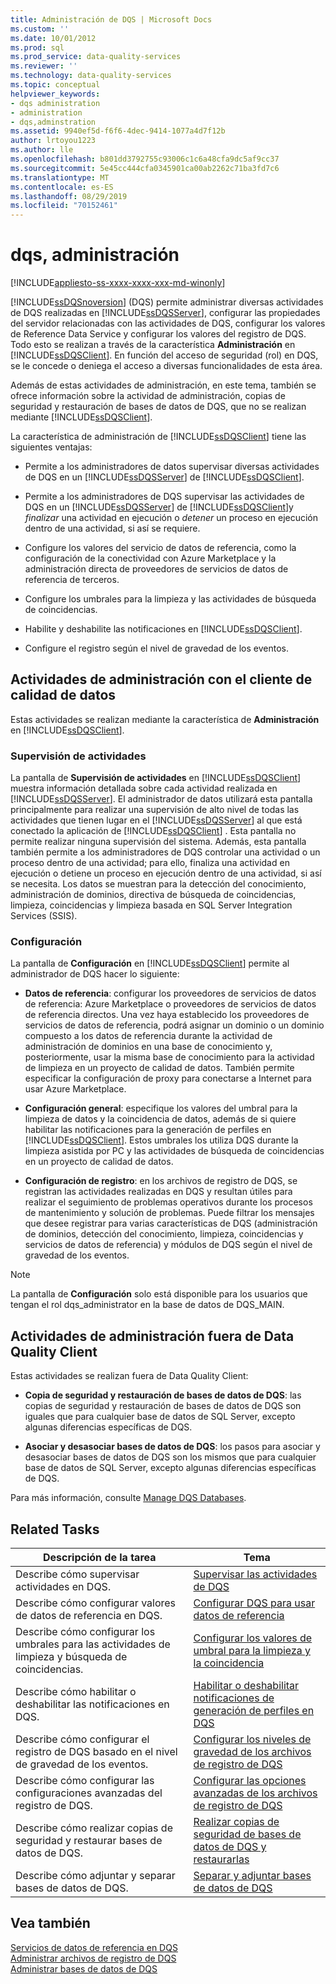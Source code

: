 ```yaml
---
title: Administración de DQS | Microsoft Docs
ms.custom: ''
ms.date: 10/01/2012
ms.prod: sql
ms.prod_service: data-quality-services
ms.reviewer: ''
ms.technology: data-quality-services
ms.topic: conceptual
helpviewer_keywords:
- dqs administration
- administration
- dqs,adminstration
ms.assetid: 9940ef5d-f6f6-4dec-9414-1077a4d7f12b
author: lrtoyou1223
ms.author: lle
ms.openlocfilehash: b801dd3792755c93006c1c6a48cfa9dc5af9cc37
ms.sourcegitcommit: 5e45cc444cfa0345901ca00ab2262c71ba3fd7c6
ms.translationtype: MT
ms.contentlocale: es-ES
ms.lasthandoff: 08/29/2019
ms.locfileid: "70152461"
---
```

# <a name="dqs-administration"></a>dqs, administración

[!INCLUDE[appliesto-ss-xxxx-xxxx-xxx-md-winonly](../includes/appliesto-ss-xxxx-xxxx-xxx-md-winonly.md)]

  [!INCLUDE[ssDQSnoversion](../includes/ssdqsnoversion-md.md)] (DQS) permite administrar diversas actividades de DQS realizadas en [!INCLUDE[ssDQSServer](../includes/ssdqsserver-md.md)], configurar las propiedades del servidor relacionadas con las actividades de DQS, configurar los valores de Reference Data Service y configurar los valores del registro de DQS. Todo esto se realizan a través de la característica **Administración** en [!INCLUDE[ssDQSClient](../includes/ssdqsclient-md.md)]. En función del acceso de seguridad (rol) en DQS, se le concede o deniega el acceso a diversas funcionalidades de esta área.  
  
 Además de estas actividades de administración, en este tema, también se ofrece información sobre la actividad de administración, copias de seguridad y restauración de bases de datos de DQS, que no se realizan mediante [!INCLUDE[ssDQSClient](../includes/ssdqsclient-md.md)].  
  
 La característica de administración de [!INCLUDE[ssDQSClient](../includes/ssdqsclient-md.md)] tiene las siguientes ventajas:  
  
-   Permite a los administradores de datos supervisar diversas actividades de DQS en un [!INCLUDE[ssDQSServer](../includes/ssdqsserver-md.md)] de [!INCLUDE[ssDQSClient](../includes/ssdqsclient-md.md)].  
  
-   Permite a los administradores de DQS supervisar las actividades de DQS en un [!INCLUDE[ssDQSServer](../includes/ssdqsserver-md.md)] de [!INCLUDE[ssDQSClient](../includes/ssdqsclient-md.md)]y *finalizar* una actividad en ejecución o *detener* un proceso en ejecución dentro de una actividad, si así se requiere.  
  
-   Configure los valores del servicio de datos de referencia, como la configuración de la conectividad con Azure Marketplace y la administración directa de proveedores de servicios de datos de referencia de terceros.  
  
-   Configure los umbrales para la limpieza y las actividades de búsqueda de coincidencias.  
  
-   Habilite y deshabilite las notificaciones en [!INCLUDE[ssDQSClient](../includes/ssdqsclient-md.md)].  
  
-   Configure el registro según el nivel de gravedad de los eventos.  
  
##  <a name="AdminUsingClent"></a> Actividades de administración con el cliente de calidad de datos  
 Estas actividades se realizan mediante la característica de **Administración** en [!INCLUDE[ssDQSClient](../includes/ssdqsclient-md.md)].  
  
### <a name="activity-monitoring"></a>Supervisión de actividades  
 La pantalla de **Supervisión de actividades** en [!INCLUDE[ssDQSClient](../includes/ssdqsclient-md.md)] muestra información detallada sobre cada actividad realizada en [!INCLUDE[ssDQSServer](../includes/ssdqsserver-md.md)]. El administrador de datos utilizará esta pantalla principalmente para realizar una supervisión de alto nivel de todas las actividades que tienen lugar en el [!INCLUDE[ssDQSServer](../includes/ssdqsserver-md.md)] al que está conectado la aplicación de [!INCLUDE[ssDQSClient](../includes/ssdqsclient-md.md)] . Esta pantalla no permite realizar ninguna supervisión del sistema. Además, esta pantalla también permite a los administradores de DQS controlar una actividad o un proceso dentro de una actividad; para ello, finaliza una actividad en ejecución o detiene un proceso en ejecución dentro de una actividad, si así se necesita. Los datos se muestran para la detección del conocimiento, administración de dominios, directiva de búsqueda de coincidencias, limpieza, coincidencias y limpieza basada en SQL Server Integration Services (SSIS).  
  
### <a name="configuration"></a>Configuración  
 La pantalla de **Configuración** en [!INCLUDE[ssDQSClient](../includes/ssdqsclient-md.md)] permite al administrador de DQS hacer lo siguiente:  
  
-   **Datos de referencia**: configurar los proveedores de servicios de datos de referencia: Azure Marketplace o proveedores de servicios de datos de referencia directos. Una vez haya establecido los proveedores de servicios de datos de referencia, podrá asignar un dominio o un dominio compuesto a los datos de referencia durante la actividad de administración de dominios en una base de conocimiento y, posteriormente, usar la misma base de conocimiento para la actividad de limpieza en un proyecto de calidad de datos. También permite especificar la configuración de proxy para conectarse a Internet para usar Azure Marketplace.  
  
-   **Configuración general**: especifique los valores del umbral para la limpieza de datos y la coincidencia de datos, además de si quiere habilitar las notificaciones para la generación de perfiles en [!INCLUDE[ssDQSClient](../includes/ssdqsclient-md.md)]. Estos umbrales los utiliza DQS durante la limpieza asistida por PC y las actividades de búsqueda de coincidencias en un proyecto de calidad de datos.  
  
-   **Configuración de registro**: en los archivos de registro de DQS, se registran las actividades realizadas en DQS y resultan útiles para realizar el seguimiento de problemas operativos durante los procesos de mantenimiento y solución de problemas. Puede filtrar los mensajes que desee registrar para varias características de DQS (administración de dominios, detección del conocimiento, limpieza, coincidencias y servicios de datos de referencia) y módulos de DQS según el nivel de gravedad de los eventos.  
  
> [!NOTE]  
>  La pantalla de **Configuración** solo está disponible para los usuarios que tengan el rol dqs_administrator en la base de datos de DQS_MAIN.  
  
##  <a name="AdminOutsideClient"></a> Actividades de administración fuera de Data Quality Client  
 Estas actividades se realizan fuera de Data Quality Client:  
  
-   **Copia de seguridad y restauración de bases de datos de DQS**: las copias de seguridad y restauración de bases de datos de DQS son iguales que para cualquier base de datos de SQL Server, excepto algunas diferencias específicas de DQS.  
  
-   **Asociar y desasociar bases de datos de DQS**: los pasos para asociar y desasociar bases de datos de DQS son los mismos que para cualquier base de datos de SQL Server, excepto algunas diferencias específicas de DQS.  
  
 Para más información, consulte [Manage DQS Databases](../data-quality-services/manage-dqs-databases.md).  
  
## <a name="related-tasks"></a>Related Tasks  
  
|Descripción de la tarea|Tema|  
|----------------------|-----------|  
|Describe cómo supervisar actividades en DQS.|[Supervisar las actividades de DQS](../data-quality-services/monitor-dqs-activities.md)|  
|Describe cómo configurar valores de datos de referencia en DQS.|[Configurar DQS para usar datos de referencia](../data-quality-services/configure-dqs-to-use-reference-data.md)|  
|Describe cómo configurar los umbrales para las actividades de limpieza y búsqueda de coincidencias.|[Configurar los valores de umbral para la limpieza y la coincidencia](../data-quality-services/configure-threshold-values-for-cleansing-and-matching.md)|  
|Describe cómo habilitar o deshabilitar las notificaciones en DQS.|[Habilitar o deshabilitar notificaciones de generación de perfiles en DQS](../data-quality-services/enable-or-disable-profiling-notifications-in-dqs.md)|  
|Describe cómo configurar el registro de DQS basado en el nivel de gravedad de los eventos.|[Configurar los niveles de gravedad de los archivos de registro de DQS](../data-quality-services/configure-severity-levels-for-dqs-log-files.md)|  
|Describe cómo configurar las configuraciones avanzadas del registro de DQS.|[Configurar las opciones avanzadas de los archivos de registro de DQS](../data-quality-services/configure-advanced-settings-for-dqs-log-files.md)|  
|Describe cómo realizar copias de seguridad y restaurar bases de datos de DQS.|[Realizar copias de seguridad de bases de datos de DQS y restaurarlas](../data-quality-services/backing-up-and-restoring-dqs-databases.md)|  
|Describe cómo adjuntar y separar bases de datos de DQS.|[Separar y adjuntar bases de datos de DQS](../data-quality-services/detaching-and-attaching-dqs-databases.md)|  
  
## <a name="see-also"></a>Vea también  
 [Servicios de datos de referencia en DQS](../data-quality-services/reference-data-services-in-dqs.md)   
 [Administrar archivos de registro de DQS](../data-quality-services/manage-dqs-log-files.md)   
 [Administrar bases de datos de DQS](../data-quality-services/manage-dqs-databases.md)  
  
  
